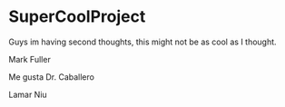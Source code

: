 # SuperCoolProject

Guys im having second thoughts, this might not be as cool as I thought.

Mark Fuller

Me gusta Dr. Caballero

Lamar Niu
